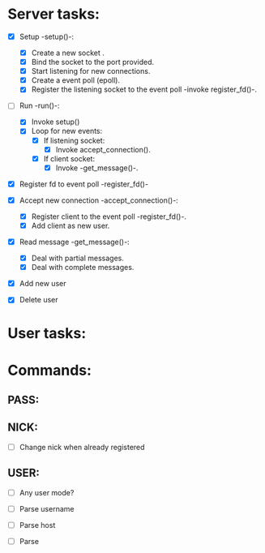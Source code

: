 # Server tasks:
- [x] Setup -setup()-:
  - [x] Create a new socket .
  - [x] Bind the socket to the port provided.
  - [x] Start listening for new connections.
  - [x] Create a event poll (epoll).
  - [x] Register the listening socket to the event poll -invoke register_fd()-.
- [ ] Run -run()-:
  - [x] Invoke setup()
  - [x] Loop for new events:
    - [x] If listening socket:
      - [x] Invoke accept_connection().
    - [x] If client socket:
      - [x] Invoke -get_message()-.

- [x] Register fd to event poll -register_fd()-

- [x] Accept new connection -accept_connection()-:
  - [x] Register client to the event poll -register_fd()-.
  - [x] Add client as new user.

- [x] Read message -get_message()-:
  - [x] Deal with partial messages.
  - [x] Deal with complete messages.

- [x] Add new user

- [x] Delete user

# User tasks:

# Commands:
## PASS:
## NICK:
- [ ] Change nick when already registered
## USER:
- [ ] Any user mode?
- [ ] Parse username
- [ ] Parse host
- [ ] Parse 

